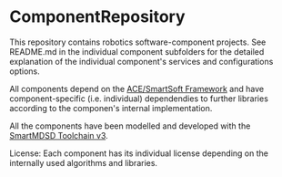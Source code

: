 # ComponentRepository

This repository contains robotics software-component projects. See README.md in the individual component subfolders for the detailed explanation of the individual component's services and configurations options.

All components depend on the [ACE/SmartSoft Framework](https://github.com/Servicerobotics-Ulm/AceSmartSoftFramework) and have component-specific (i.e. individual) dependendies to further libraries according to the componen's internal implementation.

All the components have been modelled and developed with the [SmartMDSD Toolchain v3](http://robmosys.eu/wiki/baseline:environment_tools:smartsoft:smartmdsd-toolchain:start).

License: Each component has its individual license depending on the internally used algorithms and libraries.
